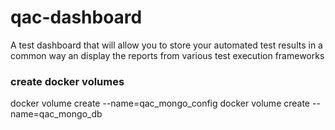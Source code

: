 # qac-dashboard
A test dashboard that will allow you to store your automated test results in a common way an display the reports from various test execution frameworks

### create docker volumes
docker volume create --name=qac_mongo_config
docker volume create --name=qac_mongo_db
